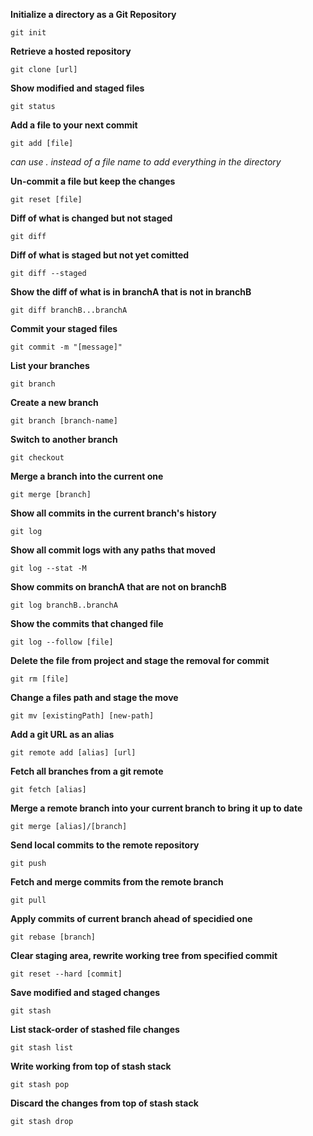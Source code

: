 **Initialize a directory as a Git Repository**
```
git init
```

**Retrieve a hosted repository**
```
git clone [url]
```

**Show modified and staged files**
```
git status
```

**Add a file to your next commit**
```
git add [file]
```
*can use . instead of a file name to add everything in the directory*

**Un-commit a file but keep the changes**
```
git reset [file]
```

**Diff of what is changed but not staged**
```
git diff
```

**Diff of what is staged but not yet comitted**
```
git diff --staged
```

**Show the diff of what is in branchA that is not in branchB**
```
git diff branchB...branchA
```

**Commit your staged files**
```
git commit -m "[message]"
```

**List your branches**
```
git branch
```

**Create a new branch**
```
git branch [branch-name]
```

**Switch to another branch**
```
git checkout
```

**Merge a branch into the current one**
```
git merge [branch]
```

**Show all commits in the current branch's history**
```
git log
```

**Show all commit logs with any paths that moved**
```
git log --stat -M
```

**Show commits on branchA that are not on branchB**
```
git log branchB..branchA
```

**Show the commits that changed file**
```
git log --follow [file]
```

**Delete the file from project and stage the removal for commit**
```
git rm [file]
```

**Change a files path and stage the move**
```
git mv [existingPath] [new-path]
```

**Add a git URL as an alias**
```
git remote add [alias] [url]
```

**Fetch all branches from a git remote**
```
git fetch [alias]
```

**Merge a remote branch into your current branch to bring it up to date**
```
git merge [alias]/[branch]
```

**Send local commits to the remote repository**
```
git push
```

**Fetch and merge commits from the remote branch**
```
git pull
```

**Apply commits of current branch ahead of specidied one**
```
git rebase [branch]
```

**Clear staging area, rewrite working tree from specified commit**
```
git reset --hard [commit]
```

**Save modified and staged changes**
```
git stash
```

**List stack-order of stashed file changes**
```
git stash list
```

**Write working from top of stash stack**
```
git stash pop
```

**Discard the changes from top of stash stack**
```
git stash drop
```